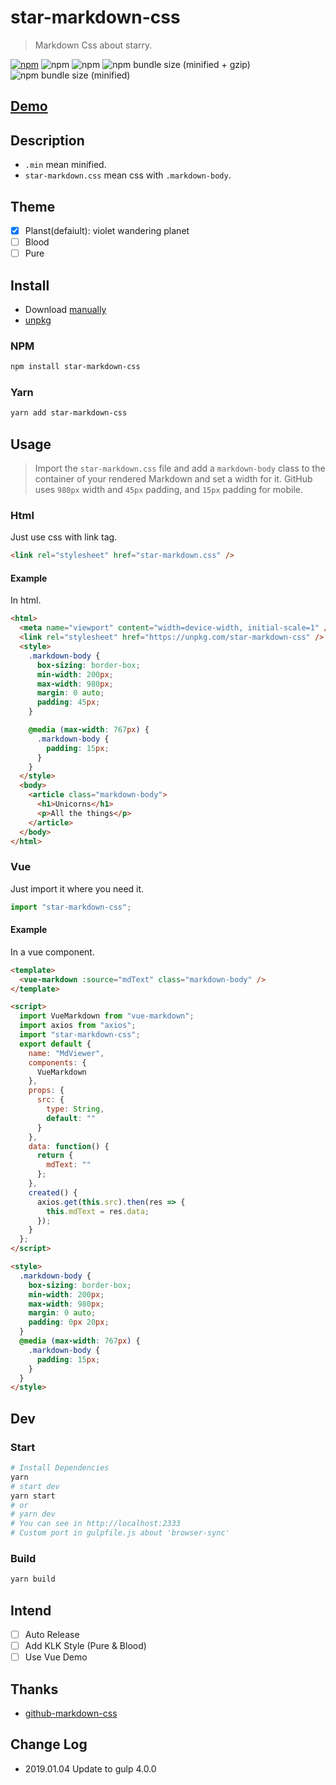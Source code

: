 # star-markdown-css

> Markdown Css about starry.

[![npm](https://img.shields.io/npm/v/star-markdown-css.svg?style=for-the-badge)](https://www.npmjs.com/package/star-markdown-css)
![npm](https://img.shields.io/npm/dt/star-markdown-css.svg?style=for-the-badge)
![npm](https://img.shields.io/npm/l/star-markdown-css.svg?style=for-the-badge)
![npm bundle size (minified + gzip)](https://img.shields.io/bundlephobia/minzip/star-markdown-css.svg?style=for-the-badge)
![npm bundle size (minified)](https://img.shields.io/bundlephobia/min/star-markdown-css.svg?style=for-the-badge)

## [Demo](https://yunyoujun.github.io/star-markdown-css)

## Description

- `.min` mean minified.
- `star-markdown.css` mean css with `.markdown-body`.

## Theme

- [x] Planst(defaiult): violet wandering planet
- [ ] Blood
- [ ] Pure

## Install

- Download [manually](https://github.com/YunYouJun/star-markdown-css/archive/master.zip)
- [unpkg](https://unpkg.com/star-markdown-css/dist/)

### NPM

```sh
npm install star-markdown-css
```

### Yarn

```sh
yarn add star-markdown-css
```

## Usage

> Import the `star-markdown.css` file and add a `markdown-body` class to the container of your rendered Markdown and set a width for it.
> GitHub uses `980px` width and `45px` padding, and `15px` padding for mobile.

### Html

Just use css with link tag.

```html
<link rel="stylesheet" href="star-markdown.css" />
```

#### Example

In html.

```html
<html>
  <meta name="viewport" content="width=device-width, initial-scale=1" />
  <link rel="stylesheet" href="https://unpkg.com/star-markdown-css" />
  <style>
    .markdown-body {
      box-sizing: border-box;
      min-width: 200px;
      max-width: 980px;
      margin: 0 auto;
      padding: 45px;
    }

    @media (max-width: 767px) {
      .markdown-body {
        padding: 15px;
      }
    }
  </style>
  <body>
    <article class="markdown-body">
      <h1>Unicorns</h1>
      <p>All the things</p>
    </article>
  </body>
</html>
```

### Vue

Just import it where you need it.

```js
import "star-markdown-css";
```

#### Example

In a vue component.

```html
<template>
  <vue-markdown :source="mdText" class="markdown-body" />
</template>

<script>
  import VueMarkdown from "vue-markdown";
  import axios from "axios";
  import "star-markdown-css";
  export default {
    name: "MdViewer",
    components: {
      VueMarkdown
    },
    props: {
      src: {
        type: String,
        default: ""
      }
    },
    data: function() {
      return {
        mdText: ""
      };
    },
    created() {
      axios.get(this.src).then(res => {
        this.mdText = res.data;
      });
    }
  };
</script>

<style>
  .markdown-body {
    box-sizing: border-box;
    min-width: 200px;
    max-width: 980px;
    margin: 0 auto;
    padding: 0px 20px;
  }
  @media (max-width: 767px) {
    .markdown-body {
      padding: 15px;
    }
  }
</style>
```

## Dev

### Start

```sh
# Install Dependencies
yarn
# start dev
yarn start
# or
# yarn dev
# You can see in http://localhost:2333
# Custom port in gulpfile.js about 'browser-sync'
```

### Build

```sh
yarn build
```

## Intend

- [ ] Auto Release
- [ ] Add KLK Style (Pure & Blood)
- [ ] Use Vue Demo

## Thanks

- [github-markdown-css](https://github.com/sindresorhus/github-markdown-css)

## Change Log

- 2019.01.04 Update to gulp 4.0.0
